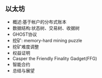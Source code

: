 ## 以太坊
- 概述:基于帐户的分布式账本
- 数据结构:状态树、交易树、收据树
- GHOST协议
- 挖矿: memory-hard mining puzzle
- 挖矿难度调整
- 权益证明
- Casper the Friendly Finality Gadget(FFG)
- 智能合约
- 总结与展望
